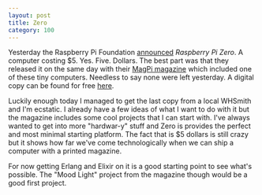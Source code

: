 ```yaml
---
layout: post
title: Zero
category: 100
---
```

Yesterday the Raspberry Pi Foundation [announced](https://www.raspberrypi.org/blog/raspberry-pi-zero/) _Raspberry Pi Zero_. A computer costing $5. Yes. Five. Dollars. The best part was that they released it on the same day with their [MagPi magazine](https://www.raspberrypi.org/magpi/how-to-get-magpi-40/) which included one of these tiny computers. Needless to say none were left yesterday. A digital copy can be found for free [here](https://www.raspberrypi.org/magpi-issues/MagPi40.pdf).

Luckily enough today I managed to get the last copy from a local WHSmith and I'm ecstatic. I already have a few ideas of what I want to do with it but the magazine includes some cool projects that I can start with. I've always wanted to get into more "hardwar-y" stuff and Zero is provides the perfect and most minimal starting platform. The fact that is $5 dollars is still crazy but it shows how far we've come technologically when we can ship a computer with a printed magazine.

For now getting Erlang and Elixir on it is a good starting point to see what's possible. The "Mood Light" project from the magazine though would be a good first project.
